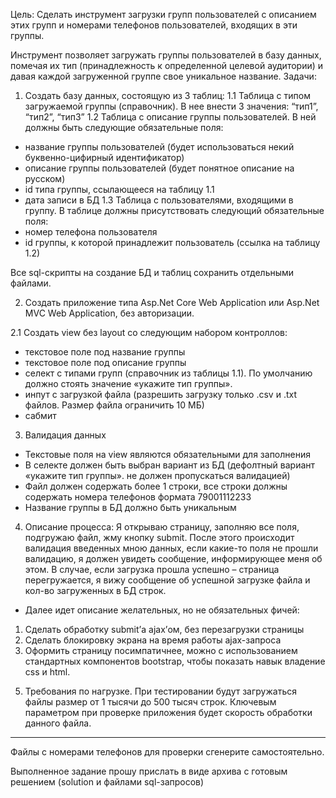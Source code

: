 Цель: Сделать инструмент загрузки групп пользователей с описанием этих групп и номерами телефонов пользователей, входящих в эти группы.

Инструмент позволяет загружать группы пользователей в базу данных, помечая их тип (принадлежность к определенной целевой аудитории) и давая каждой загруженной группе свое уникальное название.
Задачи:
1. Создать базу данных, состоящую из 3 таблиц:
1.1 Таблица с типом загружаемой группы (справочник). В нее внести 3 значения: “тип1”, “тип2”, “тип3”
1.2 Таблица с описание группы пользователей. В ней должны быть следующие обязательные поля:
- название группы пользователей (будет использоваться некий буквенно-цифирный идентификатор)
- описание группы пользователей (будет понятное описание на русском)
- id типа группы, ссылающееся на таблицу 1.1
- дата записи в БД
1.3 Таблица с пользователями, входящими в группу. В таблице должны присутствовать следующий обязательные поля:
- номер телефона пользователя
- id группы, к которой принадлежит пользователь (ссылка на таблицу 1.2)

Все sql-скрипты на создание БД и таблиц сохранить отдельными файлами.

2. Создать приложение типа Asp.Net Core Web Application или Asp.Net MVC Web Application, без авторизации.

2.1 Создать view без layout со следующим набором контроллов:
- текстовое поле под название группы
- текстовое поле под описание группы
- селект с типами групп (справочник из таблицы 1.1). По умолчанию должно стоять значение «укажите тип группы».
- инпут с загрузкой файла (разрешить загрузку только .csv и .txt файлов. Размер файла ограничить 10 МБ)
- сабмит

3. Валидация данных
- Текстовые поля на view являются обязательными для заполнения
- В селекте должен быть выбран вариант из БД (дефолтный вариант «укажите тип группы». не должен пропускаться валидацией)
- Файл должен содержать более 1 строки, все строки должны содержать номера телефонов формата 79001112233
- Название группы в БД должно быть уникальным

4. Описание процесса:
Я открываю страницу, заполняю все поля, подгружаю файл, жму кнопку submit. После этого происходит валидация введенных мною данных, если какие-то поля не прошли валидацию, я должен увидеть сообщение, информирующее меня об этом. В случае, если загрузка прошла успешно – страница перегружается, я вижу сообщение об успешной загрузке файла и кол-во загруженных в БД строк.

* Далее идет описание желательных, но не обязательных фичей:
1) Сделать обработку submit’а ajax’ом, без перезагрузки страницы
2) Сделать блокировку экрана на время работы ajax-запроса
3) Оформить страницу посимпатичнее, можно с использованием стандартных компонентов bootstrap, чтобы показать навык владение css и html.
5. Требования по нагрузке. 
При тестировании будут загружаться файлы размер от 1 тысячи до 500 тысяч строк. Ключевым параметром при проверке приложения будет скорость обработки данного файла.

--------------------------------------------------------------------------------------------------------------------------------------

Файлы с номерами телефонов для проверки сгенерите самостоятельно.

Выполненное задание прошу прислать в виде архива с готовым решением (solution и файлами sql-запросов)

